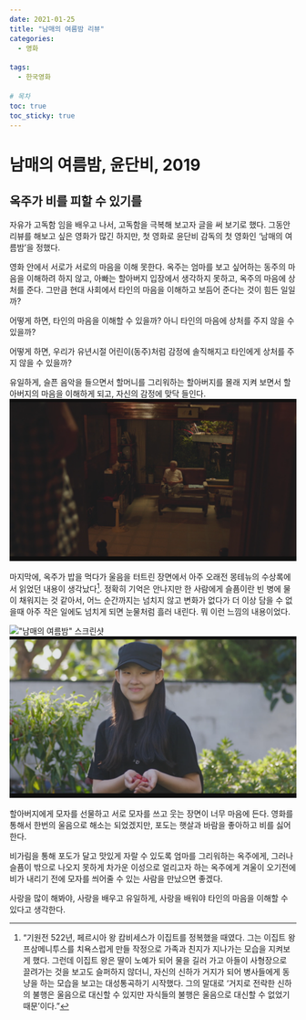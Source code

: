 ```yaml
---
date: 2021-01-25
title: "남매의 여름밤 리뷰"
categories:
  - 영화

tags:
  - 한국영화

# 목차
toc: true  
toc_sticky: true
---
```


# 남매의 여름밤, 윤단비, 2019  
## 옥주가 비를 피할 수 있기를

자유가 고독함 임을 배우고 나서, 고독함을 극복해 보고자 글을 써 보기로 했다.
그동안 리뷰를 해보고 싶은 영화가 많긴 하지만, 첫 영화로 윤단비 감독의 첫 영화인 ‘남매의 여름밤’을 정했다.


영화 안에서 서로가 서로의 마음을 이해 못한다.
옥주는 엄마를 보고 싶어하는 동주의 마음을 이해하려 하지 않고,
아빠는 할아버지 입장에서 생각하지 못하고, 옥주의 마음에 상처를 준다.
그만큼 현대 사회에서 타인의 마음을 이해하고 보듬어 준다는 것이 힘든 일일까?


어떻게 하면,
타인의 마음을 이해할 수 있을까?
아니 타인의 마음에 상처를 주지 않을 수 있을까?

어떻게 하면,
우리가 유년시절 어린이(동주)처럼 감정에 솔직해지고 타인에게 상처를 주지 않을 수 있을까?


유일하게, 슬픈 음악을 들으면서 할머니를 그리워하는  할아버지를 몰래 지켜 보면서 할아버지의 마음을 이해하게 되고, 자신의 감정에 맞닥 들인다.
!["남매의 여름밤" 스크린샷](영화스크린샷/남매의여름밤/남매의여름밤1.png)



마지막에, 옥주가 밥을 먹다가 울음을 터트린 장면에서 아주 오래전 몽테뉴의 수상록에서 읽었던 내용이 생각났다[^1]. 정확히 기억은 안나지만
한 사람에게 슬픔이란 빈 병에 물이 채워지는 것 같아서, 어느 순간까지는 넘치지 않고 변화가 없다가 더 이상 담을 수 없을때  아주 작은 일에도 넘치게 되면 눈물처럼 흘러 내린다. 뭐 이런 느낌의 내용이었다.



!["남매의 여름밤" 스크린샷](영화스크린샷/남매의여름밤/남매의여름밤2.png)
!["남매의 여름밤" 스크린샷](영화스크린샷/남매의여름밤/남매의여름밤3.png)

할아버지에게 모자를 선물하고 서로 모자를 쓰고 웃는 장면이 너무 마음에 든다.
영화를 통해서 한번의 울음으로 해소는 되었겠지만,
포도는 햇살과 바람을 좋아하고 비를 싫어한다.

비가림을 통해 포도가 달고 맛있게 자랄 수 있도록
엄마를 그리워하는 옥주에게, 그러나 슬픔이 밖으로 나오지 못하게 차가운 이성으로 얼리고자 하는 옥주에게
겨울이 오기전에 비가 내리기 전에 모자를 씌어줄 수 있는 사람을 만났으면 좋겠다.

사랑을 많이 해봐야, 사랑을 배우고
유일하게, 사랑을 배워야 타인의 마음을 이해할 수 있다고 생각한다.

[^1]: “기원전 522년, 페르시아 왕 캄비세스가 이집트를 정복했을 때였다. 그는 이집트 왕 프삼메니투스를 치욕스럽게 만들 작정으로 가족과 친지가 지나가는 모습을 지켜보게 했다. 그런데 이집트 왕은 딸이 노예가 되어 물을 길러 가고 아들이 사형장으로 끌려가는 것을 보고도 슬퍼하지 않더니, 자신의 신하가 거지가 되어 병사들에게 동냥을 하는 모습을 보고는 대성통곡하기 시작했다. 그의 말대로 ‘거지로 전락한 신하의 불행은 울음으로 대신할 수 있지만 자식들의 불행은 울음으로 대신할 수 없었기 때문’이다.”
